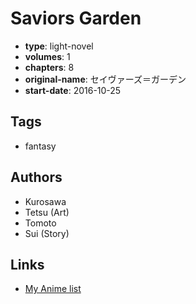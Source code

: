 # Saviors Garden

-   **type**: light-novel
-   **volumes**: 1
-   **chapters**: 8
-   **original-name**: セイヴァーズ＝ガーデン
-   **start-date**: 2016-10-25

## Tags

-   fantasy

## Authors

-   Kurosawa
-   Tetsu (Art)
-   Tomoto
-   Sui (Story)

## Links

-   [My Anime list](https://myanimelist.net/manga/102360/Saviors_Garden)
